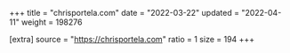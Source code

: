 +++
title = "chrisportela.com"
date = "2022-03-22"
updated = "2022-04-11"
weight = 198276

[extra]
source = "https://chrisportela.com"
ratio = 1
size = 194
+++
